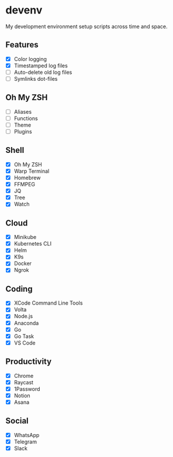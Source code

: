 # devenv

My development environment setup scripts across time and space.

## Features

- [x] Color logging
- [x] Timestamped log files
- [ ] Auto-delete old log files
- [ ] Symlinks dot-files

## Oh My ZSH

- [ ] Aliases
- [ ] Functions
- [ ] Theme
- [ ] Plugins

## Shell

- [x] Oh My ZSH
- [x] Warp Terminal
- [x] Homebrew
- [x] FFMPEG
- [x] JQ
- [x] Tree
- [x] Watch

## Cloud

- [x] Minikube
- [x] Kubernetes CLI
- [x] Helm
- [x] K9s
- [x] Docker
- [x] Ngrok

## Coding

- [x] XCode Command Line Tools
- [x] Volta
- [x] Node.js
- [x] Anaconda
- [x] Go
- [x] Go Task
- [x] VS Code

## Productivity

- [x] Chrome
- [x] Raycast
- [x] 1Password
- [x] Notion
- [x] Asana

## Social

- [x] WhatsApp
- [x] Telegram
- [x] Slack
